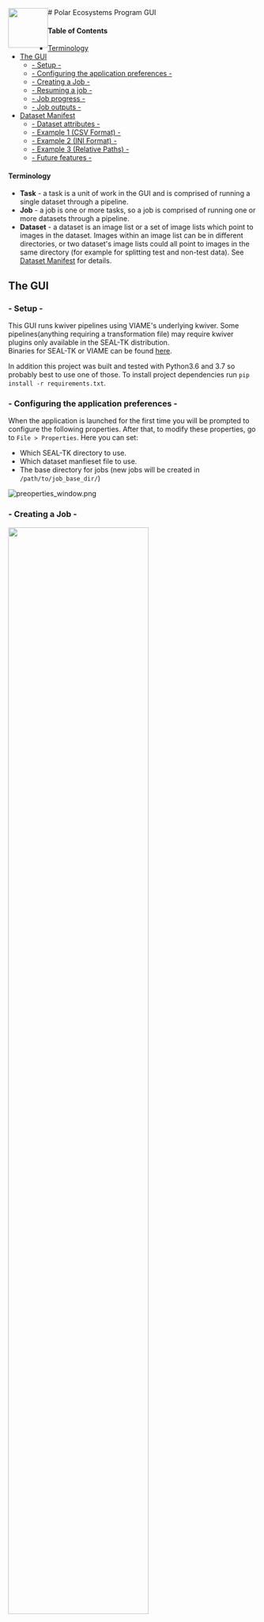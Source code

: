 <div style="float: left;"><img src="lib/img/icon_80x80.png" width="80" height="80"/></div> 
# Polar Ecosystems Program GUI

#### Table of Contents
  * [Terminology](#terminology)
  * [The GUI](#the-gui)
    + [- Setup -](#--setup--)
    + [- Configuring the application preferences -](#--configuring-the-application-preferences--)
    + [- Creating a Job -](#--creating-a-job--)
    + [- Resuming a job -](#--resuming-a-job--)
    + [- Job progress -](#--job-progress--)
    + [- Job outputs -](#--job-outputs--)
  * [Dataset Manifest](#dataset-manifest)
    + [- Dataset attributes -](#--dataset-attributes--)
    + [- Example 1 (CSV Format) -](#--example-1-csv-format--)
    + [- Example 2 (INI Format) -](#--example-2-ini-format--)
    + [- Example 3 (Relative Paths) -](#--example-3-relative-paths--)
    + [- Future features -](#--future-features--)


#### Terminology
 - **Task** - a task is a unit of work in the GUI and is comprised of running a single dataset through a pipeline.
 - **Job** - a job is one or more tasks, so a job is comprised of running one or more datasets through a pipeline.
 - **Dataset** - a dataset is an image list or a set of image lists which point to images in the dataset.  Images within an image list can be in different directories, or two dataset's image lists could all point to images in the same directory (for example for splitting test and non-test data).  See [Dataset Manifest](#dataset-manifest) for details.
## The GUI
### - Setup -
This GUI runs kwiver pipelines using VIAME's underlying kwiver.  Some pipelines(anything requiring a transformation file) 
may require kwiver plugins only available in the SEAL-TK distribution.  
Binaries for SEAL-TK or VIAME can be found [here](https://github.com/VIAME/VIAME/#installations).

In addition this project was built and tested with Python3.6 and 3.7 so probably best to use one of those.  To install
project dependencies run `pip install -r requirements.txt`.

### - Configuring the application preferences -
When the application is launched for the first time you will be prompted to configure the following properties.
After that, to modify these properties, go to `File > Properties`.
Here you can set:
- Which SEAL-TK directory to use.
- Which dataset manfieset file to use.
- The base directory for jobs (new jobs will be created in `/path/to/job_base_dir/`)

![preoperties_window.png](lib/img/screenshots/preoperties_window.png)
### - Creating a Job -
<img src="lib/img/screenshots/create_job.png" width="75%" height="75%">

When you first launch the program you will be brought to a page to create a job.  To create a job:
1. Select which datasets you want to run
2. Select which pipeline to use
3. Select a unique name for your job

### - Resuming a job -
Resuming a job is usefil if for some reason the GUI or machine you are on crashes mid-job.  In addition if for some reason you were to cancel some tasks in a job, and decide you want to run them later, resuming will re-run any cancelled tasks.
To resume a Job click `File > Resume Job` which will open a prompt to select a folder.  Select the folder of the job you would like to resume.

_Since a task is the smallest unit of work, if a task fails half way through, resuming a job will re-run that task from the beginning.  If a task is successful resuming a job will not re-run that task._ 

### - Job progress -
<img src="lib/img/screenshots/progress_window.png" width="75%" height="75%">

The job progress GUI allows you to track individual task's progress, to cancel a task, and to see metrics such as seconds/iteration and estimated time to completion.
### - Job outputs -
#### Pipeline outputs (processed image lists/detections)
1. When a task is running, the task's outputs will be written to `job_base_dir/job_name/outputs_pending/`.
2. When a task is cancelled or an error occurs the task's output files will be moved to `job_base_dir/job_name/outputs_error/`.
3. When a task is successfully completed the task's output files will be moved to  `job_base_dir/job_name/outputs_success/`.
#### Logs
The `job_base_dir/job_name/logs/` directory contains the underlying kwiver outputs and application logs which are helpful for debugging purposes


## Dataset Manifest
The dataset manifest is a file that defines all of the datasets available in csv or ini format.  When creating a job you will be able to select and filter which datasets from the dataset manifest to run.

This format allows us to organize datasets as arbitrary hierarchies.  

### - Dataset attributes -
Currently a dataset must have one or more of the following attributes:
- `dataset_name` - a unique name for this dataset **(required and unique)**
- `color_image_list` - the color image list txt file **(one required)**
- `thermal_image_list` - the thermal image list txt file **(one required)**
    
Additional optional attributes are:
- `transformation_file` - the .h5 transformation file **(optional)**

### - Example 1 (CSV Format) -
This format requires `.csv` file extension.
```csv
dataset_name, color_image_list, thermal_image_list, transformation_file
Kotz-2019-fl04-CENT, /path/to/kotz/fl04/CENT/color_images.txt, /path/to/kotz/fl04/CENT/thermal_images.txt, /path/to/Homographies/A90_RGB-IR_C_100mm_0deg_20190509_fl4.h5
Kotz-2019-fl04-LEFT, /path/to/kotz/fl04/LEFT/color_images.txt, /path/to/kotz/fl04/LEFT/thermal_images.txt, /path/to/Homographies/A90_RGB-IR_L_100mm_25deg_20190509-11_fl4-7.h5
```
This example defines 2 datasets, exactly the same as the INI example below, which we can select from in the GUI for running pipelines.
```
Kotz-2019-fl04-CENT
Kotz-2019-fl04-LEFT
```

### - Example 2 (INI Format) -
Can use file extension `.ini` or `.cfg` for this format.  The datset_name in INI format is provided by the section name in brackets as shown below.
```ini
[Kotz-2019-fl04-CENT]
thermal_image_list=/path/to/kotz/fl04/CENT/thermal_images.txt
color_image_list=/path/to/kotz/fl04/CENT/thermal_images.txt
transformation_file=/path/to/Homographies/A90_RGB-IR_C_100mm_0deg_20190509_fl4.h5

[Kotz-2019-fl04-LEFT]
thermal_image_list=/path/to/kotz/fl04/LEFT/thermal_images.txt
color_image_list=/path/to/kotz/fl04/LEFT/thermal_images.txt
transformation_file=/path/to/Homographies/A90_RGB-IR_L_100mm_25deg_20190509-11_fl4-7.h5
```
This example defines 2 datasets, exactly the same as the CSV example above, which we can select from in the GUI for running pipelines.
```
Kotz-2019-fl04-CENT
Kotz-2019-fl04-LEFT
```

### - Example 3 (Relative Paths) -
You can use absolute or relative paths.  If using relative paths, the relative path must be relative to the manifest file.
```ini
; if this manifest is located at '/path/to/kotz/manifest.cfg'
; then the two below are equivalent
[Kotz-2019-fl04-CENT-relative]
thermal_image_list=fl04/CENT/thermal_images.txt
color_image_list=fl04/CENT/thermal_images.txt
transformation_file=/path/to/Homographies/A90_RGB-IR_C_100mm_0deg_20190509_fl4.h5

[Kotz-2019-fl04-CENT-absolute]
thermal_image_list=/path/to/kotz/fl04/CENT/thermal_images.txt
color_image_list=/path/to/kotz/fl04/CENT/thermal_images.txt
transformation_file=/path/to/Homographies/A90_RGB-IR_L_100mm_25deg_20190509-11_fl4-7.h5
```
### - Future features -
  - Ability to define a set of images using wildcards instead of having to define an image list. ex `thermal_image_list: /path/to/kotz/fl04/CENT/*_ir.tif`
